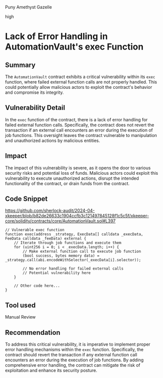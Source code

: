 Puny Amethyst Gazelle

high

# Lack of Error Handling in AutomationVault's exec Function

## Summary

The `AutomationVault` contract exhibits a critical vulnerability within its `exec` function, where failed external function calls are not properly handled. This could potentially allow malicious actors to exploit the contract's behavior and compromise its integrity.

## Vulnerability Detail

In the `exec` function of the contract, there is a lack of error handling for failed external function calls. Specifically, the contract does not revert the transaction if an external call encounters an error during the execution of job functions. This oversight leaves the contract vulnerable to manipulation and unauthorized actions by malicious entities.

## Impact

The impact of this vulnerability is severe, as it opens the door to various security risks and potential loss of funds. Malicious actors could exploit this vulnerability to execute unauthorized actions, disrupt the intended functionality of the contract, or drain funds from the contract.

## Code Snippet
https://github.com/sherlock-audit/2024-04-xkeeper/blob/b82de26633c1904ccfb3c121497845128f1c5c5f/xkeeper-core/solidity/contracts/core/AutomationVault.sol#L397
```solidity
// Vulnerable exec function
function exec(address _strategy, ExecData[] calldata _execData, FeeData calldata _feeData) external {
    // Iterate through job functions and execute them
    for (uint256 i = 0; i < _execData.length; i++) {
        // Make external function call to execute job function
        (bool success, bytes memory data) = _strategy.call(abi.encodeWithSelector(_execData[i].selector));

        // No error handling for failed external calls
        // Potential vulnerability here
    }

    // Other code here...
}
```

## Tool used

Manual Review

## Recommendation

To address this critical vulnerability, it is imperative to implement proper error handling mechanisms within the `exec` function. Specifically, the contract should revert the transaction if any external function call encounters an error during the execution of job functions. By adding comprehensive error handling, the contract can mitigate the risk of exploitation and enhance its security posture.